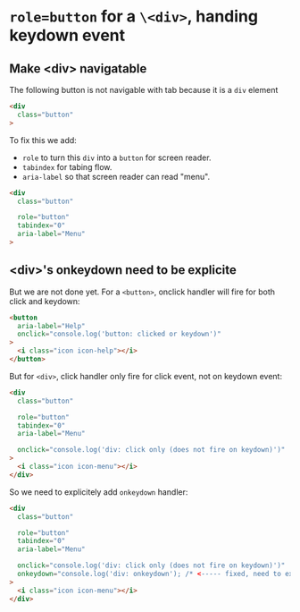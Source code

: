 # `role=button` for a `\<div>`, handing keydown event



## Make \<div> navigatable

The following button is not navigable with tab because it is a `div` element

```html
<div
  class="button"
>
```

To fix this we add:

-  `role` to turn this `div` into a `button` for screen reader.
-  `tabindex` for tabing flow.
- `aria-label` so that screen reader can read "menu".


```html
<div
  class="button"

  role="button"
  tabindex="0"
  aria-label="Menu"
>
```



## \<div>'s onkeydown need to be explicite

But we are not done yet.  For a `<button>`, onclick handler will fire for both click and keydown:

```HTML
<button
  aria-label="Help"
  onclick="console.log('button: clicked or keydown')"
>
  <i class="icon icon-help"></i>
</button>

```

But for `<div>`,  click handler only fire for click event, not on keydown event:

```HTML
<div
  class="button"

  role="button"
  tabindex="0"
  aria-label="Menu"

  onclick="console.log('div: click only (does not fire on keydown)')"
>
  <i class="icon icon-menu"></i>
</div>
```

So we need to explicitely add `onkeydown` handler:

```HTML
<div
  class="button"

  role="button"
  tabindex="0"
  aria-label="Menu"

  onclick="console.log('div: click only (does not fire on keydown)')"
  onkeydown="console.log('div: onkeydown'); /* <----- fixed, need to explicitely add `onkeydown` handler */"
>
  <i class="icon icon-menu"></i>
</div>
```

